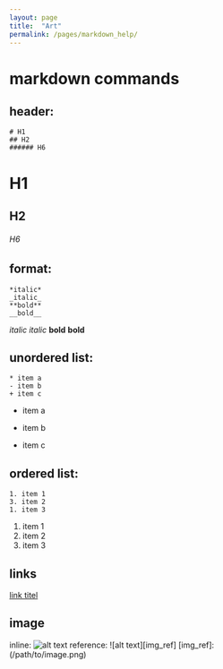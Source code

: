 ```yaml
---
layout: page
title:  "Art"
permalink: /pages/markdown_help/
---
```


# markdown commands

## header:
```
# H1
## H2
###### H6
```
# H1
## H2
###### H6

## format:
```
*italic*
_italic_
**bold**
__bold__
```
*italic*
_italic_
**bold**
__bold__

## unordered list:
```
* item a
- item b
+ item c
```
* item a
- item b
+ item c

## ordered list:
```
1. item 1
3. item 2
1. item 3
```
1. item 1
1. item 2
1. item 3

## links
[link titel](www.url.com)

## image
inline: ![alt text](/path/to/image.png)
reference: ![alt text][img_ref]
[img_ref]: (/path/to/image.png)
